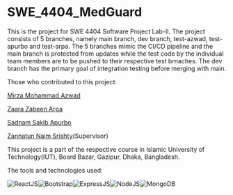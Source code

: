 # SWE_4404_MedGuard

This is the project for SWE 4404 Software Project Lab-II. The project consists of 5 branches, namely main branch, dev branch, test-azwad, test-apurbo and test-arpa. The 5 branches
mimic the CI/CD pipeline and the main branch is protected from updates while the test code by the individual team members are to be pushed to their respective test brnaches. 
The dev branch has the primary goal of integration testing before merging with main.

Those who contributed to this project:

[Mirza Mohammad Azwad](https://www.linkedin.com/in/mirza-mohammad-azwad-b5239b1a4/)

[Zaara Zabeen Arpa](https://www.linkedin.com/in/zaara-zabeen-arpa-42566621a/)

[Sadnam Sakib Apurbo](https://www.linkedin.com/in/sadnam-sakib-apurbo-0a4613211/)

[Zannatun Naim Srishty](https://cse.iutoic-dhaka.edu/profile/srishty)(Supervisor)

This project is a part of the respective course in Islamic University of Technology(IUT), Board Bazar, Gazipur, Dhaka, Bangladesh.

The tools and technologies used:

![ReactJS](https://img.shields.io/badge/React-20232A?style=for-the-badge&logo=react&logoColor=61DAFB)![Bootstrap](https://img.shields.io/badge/bootstrap-%23563D7C.svg?style=for-the-badge&logo=bootstrap&logoColor=white)![ExpressJS](https://img.shields.io/badge/Express.js-404D59?style=for-the-badge)![NodeJS](https://img.shields.io/badge/Node.js-43853D?style=for-the-badge&logo=node.js&logoColor=white)![MongoDB](https://img.shields.io/badge/MongoDB-4EA94B?style=for-the-badge&logo=mongodb&logoColor=white)
